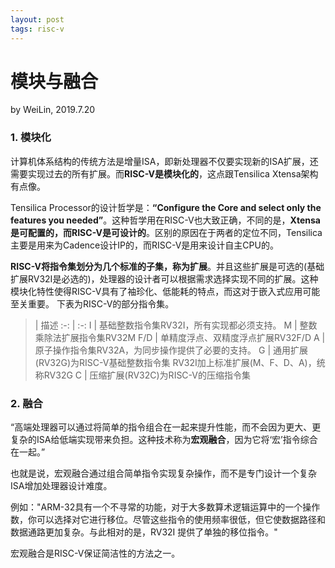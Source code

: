 ```yaml
---
layout: post
tags: risc-v
---
```


# 模块与融合
by WeiLin, 2019.7.20

### 1. 模块化
计算机体系结构的传统方法是增量ISA，即新处理器不仅要实现新的ISA扩展，还需要实现过去的所有扩展。而**RISC-V是模块化的**，这点跟Tensilica Xtensa架构有点像。

Tensilica Processor的设计哲学是：**“Configure the Core and select only the features you needed”**。这种哲学用在RISC-V也大致正确，不同的是，**Xtensa是可配置的，而RISC-V是可设计的**。区别的原因在于两者的定位不同，Tensilica主要是用来为Cadence设计IP的，而RISC-V是用来设计自主CPU的。

**RISC-V将指令集划分为几个标准的子集，称为扩展**。并且这些扩展是可选的(基础扩展RV32I是必选的)，处理器的设计者可以根据需求选择实现不同的扩展。这种模块化特性使得RISC-V具有了袖珍化、低能耗的特点，而这对于嵌入式应用可能至关重要。 下表为RISC-V的部分指令集。

> | 描述
:-: | :-:
I   | 基础整数指令集RV32I，所有实现都必须支持。
M   | 整数乘除法扩展指令集RV32M
F/D | 单精度浮点、双精度浮点扩展RV32F/D
A   | 原子操作指令集RV32A，为同步操作提供了必要的支持。 
G   | 通用扩展(RV32G)为RISC-V基础整数指令集 RV32I加上标准扩展(M、F、D、A)，统称RV32G
C   | 压缩扩展(RV32C)为RISC-V的压缩指令集

### 2. 融合
“高端处理器可以通过将简单的指令组合在一起来提升性能，而不会因为更大、更复杂的ISA给低端实现带来负担。这种技术称为**宏观融合**，因为它将‘宏’指令综合在一起。”

也就是说，宏观融合通过组合简单指令实现复杂操作，而不是专门设计一个复杂ISA增加处理器设计难度。

例如："ARM-32具有一个不寻常的功能，对于大多数算术逻辑运算中的一个操作数，你可以选择对它进行移位。尽管这些指令的使用频率很低，但它使数据路径和数据通路更加复杂。与此相对的是，RV32I 提供了单独的移位指令。"

宏观融合是RISC-V保证简洁性的方法之一。
